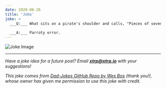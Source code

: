 ```yaml
---
date: 2020-06-26
title: 'Joke'
joke: >
  ___Q:___ What sits on a pirate's shoulder and calls, "Pieces of seven, Pieces of seven"?
  
  ___A:___ Parroty error.
---
```


![Joke Image](https://private.xtrp.io/projects/DailyDeveloperJokes/public_image_server/images/5e12596ec99e0.png)

---
*Have a joke idea for a future post? Email **[xtrp@xtrp.io](mailto:xtrp@xtrp.io)** with your suggestions!*

*This joke comes from [Dad-Jokes GitHub Repo by Wes Bos](https://github.com/wesbos/dad-jokes) (thank you!), whose owner has given me permission to use this joke with credit.*

<!-- 
Joke text:
**Q:** What sits on a pirate's shoulder and calls, "Pieces of seven, Pieces of seven"?

**A:** Parroty error.
 -->

